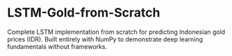 # LSTM-Gold-from-Scratch
Complete LSTM implementation from scratch for predicting Indonesian gold prices (IDR). Built entirely with NumPy to demonstrate deep learning fundamentals without frameworks.
